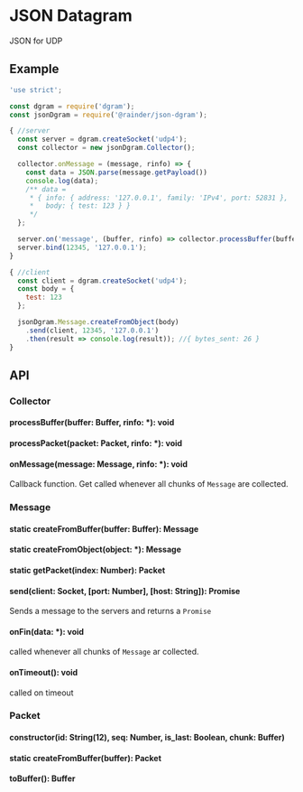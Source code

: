 # JSON Datagram

JSON for UDP

## Example

```js
'use strict';

const dgram = require('dgram');
const jsonDgram = require('@rainder/json-dgram');

{ //server
  const server = dgram.createSocket('udp4');
  const collector = new jsonDgram.Collector();

  collector.onMessage = (message, rinfo) => {
    const data = JSON.parse(message.getPayload())
    console.log(data);
    /** data =
     * { info: { address: '127.0.0.1', family: 'IPv4', port: 52831 },
     *   body: { test: 123 } }
     */
  };

  server.on('message', (buffer, rinfo) => collector.processBuffer(buffer, rinfo));
  server.bind(12345, '127.0.0.1');
}

{ //client
  const client = dgram.createSocket('udp4');
  const body = {
    test: 123
  };

  jsonDgram.Message.createFromObject(body)
    .send(client, 12345, '127.0.0.1')
    .then(result => console.log(result)); //{ bytes_sent: 26 }
}
```

## API

### Collector
#### processBuffer(buffer: Buffer, rinfo: *): void
#### processPacket(packet: Packet, rinfo: *): void
#### onMessage(message: Message, rinfo: *): void
Callback function. Get called whenever all chunks of `Message` are collected.

### Message
#### static createFromBuffer(buffer: Buffer): Message
#### static createFromObject(object: *): Message
#### static getPacket(index: Number): Packet
#### send(client: Socket, [port: Number], [host: String]): Promise
Sends a message to the servers and returns a `Promise`

#### onFin(data: *): void
called whenever all chunks of `Message` ar collected.

#### onTimeout(): void
called on timeout

### Packet
#### constructor(id: String(12), seq: Number, is_last: Boolean, chunk: Buffer)
#### static createFromBuffer(buffer): Packet
#### toBuffer(): Buffer
